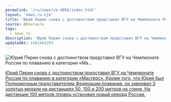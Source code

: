 ```yaml
---
permalink: '/ru/news/vk-4056/index.html'
layout: 'news.ru.njk'
title: 'Юрий Перин снова с достоинством представил ВГУ на Чемпионате России по плаванию в категории «Ма'
source: ВКонтакте
tags:
  - news_ru
description: 'Юрий Перин снова с достоинством представил ВГУ на Чемпионате России по плаванию в категории «Ма…'
updatedAt: 1491469293
---
```

![Юрий Перин снова с достоинством представил ВГУ на Чемпионате России по плаванию в категории «Ма…](https://sun9-36.userapi.com/bzR3WSCdwUTSDczQBLPlbtwfmsF_mrN69VAggg/ezf72VNn53A.jpg)

[Юрий Перин снова с достоинством представил ВГУ на Чемпионате России по плаванию в категории «Мастерс». Кроме того, что Юрий был Полномочным представителем Федерации плавания, он завоевал 3 золотых медали на дистанциях 50, 100 и 200 метров на спине. На дистанции 100 метров пловец установил новый рекорд России.](http://www.vsu.ru/ru/news/feed/2017/04/8206)
